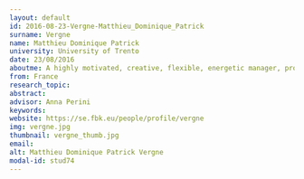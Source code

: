```yaml
---
layout: default 
id: 2016-08-23-Vergne-Matthieu_Dominique_Patrick
surname: Vergne
name: Matthieu Dominique Patrick
university: University of Trento
date: 23/08/2016
aboutme: A highly motivated, creative, flexible, energetic manager, programmer, and researcher. Proven ability in organising and leading computer projects, with excellent analytical and problem solving skills. Highly interested in research advances in Artificial Intelligence, especially AGI. Seeking to increase state of the art, learn and discover models, methods, and techniques, develop generic and effective methods and tools for people.
from: France
research_topic: 
abstract: 
advisor: Anna Perini
keywords: 
website: https://se.fbk.eu/people/profile/vergne
img: vergne.jpg
thumbnail: vergne_thumb.jpg
email: 
alt: Matthieu Dominique Patrick Vergne
modal-id: stud74
---
```

